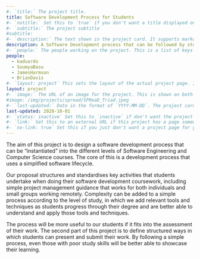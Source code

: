 ```yaml
---
#- `title:` The project title.
title: Software Development Process for Students
#- `notitle:` Set this to `true` if you don't want a title displayed on the project card. Optional.
#- `subtitle:` The project subtitle
#subtitle:
#- `description:` The text shown in the project card. It supports markdown.
description: A Software Development process that can be followed by students at all levels as they work on both individual and group assessments.
#- `people:` The people working on the project. This is a list of keys from the `_data/people.yml` file.
people:
  - kaduardo
  - SoumyaBasu
  - JamesHarmson
  - BrianDavis
#- `layout: project` This sets the layout of the actual project page. It should be set to `project`.
layout: project
#- `image:` The URL of an image for the project. This is shown on both the project page and the project card. Optional.
#image: /img/projects/spread/SPReaD_Triad.jpeg
#- `last-updated:` Date in the format of `YYYY-MM-DD`. The project cards are sorted by this, most recent first.
last-updated: 2020-10-01
#- `status: inactive` Set this to `inactive` if don't want the project to appear on the front page. Just ignore it otherwise.
#- `link:` Set this to an external URL if this project has a page somewhere else on the web. If you don't have a `link:`, then the content of this markdown file (below the YAML frontmatter) will be this project's page.
#- `no-link: true` Set this if you just don't want a project page for your project.
---
```


The aim of this project is to design a software development process that can be “instantiated” into the different levels of Software Engineering and Computer Science courses.
The core of this is a development process that uses a simplified software lifecycle.

Our proposal structures and standardises key activities that students undertake when doing their software development coursework, including simple project management guidance that works for both individuals and small groups working remotely.
Complexity can be added to a simple process according to the level of study, in which we add relevant tools and techniques as students progress through their degree and are better able to understand and apply those tools and techniques.

The process will be more useful to our students if it fits into the assessment of their work. The second part of this project is to define structured ways in which students can present and submit their work. By following a simple process, even those with poor study skills will be better able to showcase their learning.
